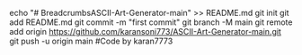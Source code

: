 echo "# BreadcrumbsASCII-Art-Generator-main" >> README.md git init git add README.md git commit -m "first commit" git branch -M main git remote add origin https://github.com/karansoni773/ASCII-Art-Generator-main.git git push -u origin main #Code by karan7773
